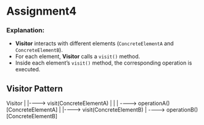 # Assignment4


### Explanation:
- **Visitor** interacts with different elements (`ConcreteElementA` and `ConcreteElementB`).
- For each element, **Visitor** calls a `visit()` method.
- Inside each element’s `visit()` method, the corresponding operation is executed.

## Visitor Pattern

Visitor
   |
   |----> visit(ConcreteElementA)
   |                 |
   |                 ----> operationA() [ConcreteElementA]
   |
   |----> visit(ConcreteElementB)
                     |
                     ----> operationB() [ConcreteElementB]
